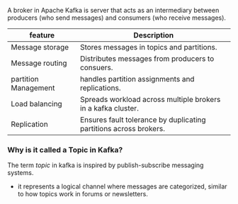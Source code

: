 A broker in Apache Kafka is server that acts as an intermediary between producers (who send messages) and consumers (who receive messages).

| feature              | Description                                                       |
| -------------------- | ----------------------------------------------------------------- |
| Message storage      | Stores messages in topics and partitions.                         |
| Message routing      | Distributes messages from producers to consuers.                  |
| partition Management | handles partition assignments and replications.                   |
| Load balancing       | Spreads workload across multiple brokers in a kafka cluster.      |
| Replication          | Ensures fault tolerance by duplicating partitions across brokers. |
### Why is it called a Topic in Kafka?
The term _topic_ in kafka is inspired by publish-subscribe messaging systems.
- it represents a logical channel where messages are categorized, similar to how topics work in forums or newsletters.
